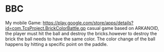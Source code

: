 # BBC
My mobile Game:  https://play.google.com/store/apps/details?id=com.TcsProject.BrickColorBattle.gp
casual game based on ARKANOID, the player must hit the ball and destroy the bricks.however to destroy the brick the ball needs to have the same color. The color change of the ball happens by hitting a specific point on the paddle.
